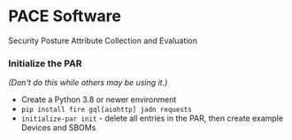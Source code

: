 # PACE Software
Security Posture Attribute Collection and Evaluation

### Initialize the PAR
*(Don't do this while others may be using it.)*
* Create a Python 3.8 or newer environment
* `pip install fire gql[aiohttp] jadn requests`
* `initialize-par init` - delete all entries in the PAR, then create example Devices and SBOMs
